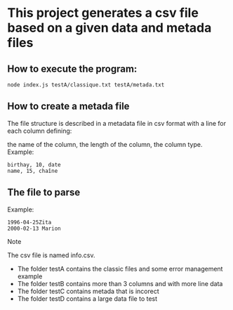 # This project generates a csv file based on a given data and metada files

## How to execute the program: 

```
node index.js testA/classique.txt testA/metada.txt
```

## How to create a metada file

The file structure is described in a metadata file in csv format with a line for each column defining:

the name of the column, the length of the column, the column type.
Example:
```
birthay, 10, date
name, 15, chaîne
```

## The file to parse

Example:
```
1996-04-25Zita
2000-02-13 Marion
```


> [!NOTE]
> The csv file is named info.csv.

- The folder testA contains the classic files and some error management example
- The folder testB contains more than 3 columns and with more line data
- The folder testC contains metada that is incorect
- The folder testD contains a large data file to test

